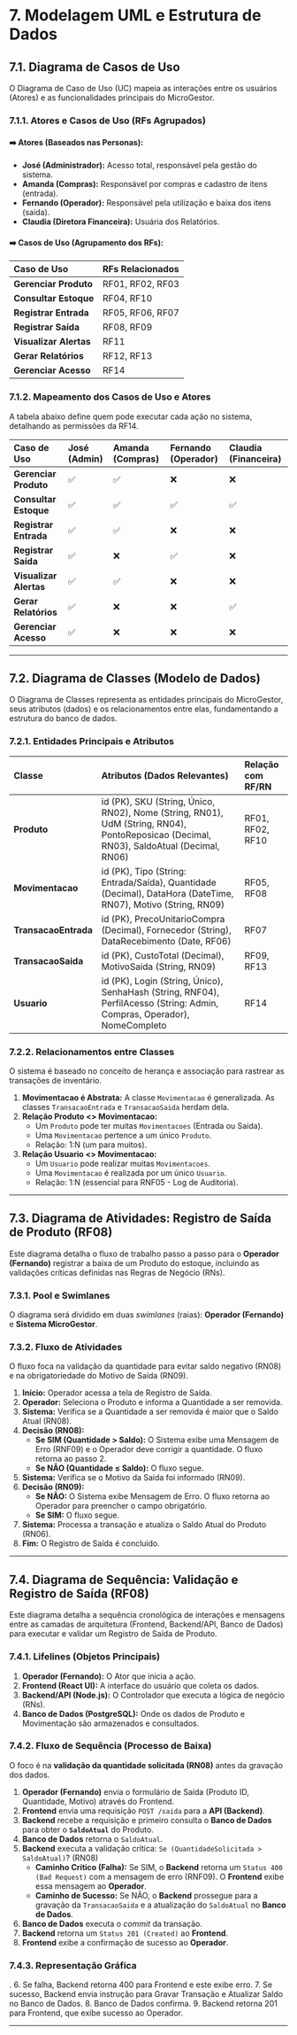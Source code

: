 # 7. Modelagem UML e Estrutura de Dados

## 7.1. Diagrama de Casos de Uso

O Diagrama de Caso de Uso (UC) mapeia as interações entre os usuários (Atores) e as funcionalidades principais do MicroGestor.

### 7.1.1. Atores e Casos de Uso (RFs Agrupados)

#### ➡️ Atores (Baseados nas Personas):

* **José (Administrador):** Acesso total, responsável pela gestão do sistema.
* **Amanda (Compras):** Responsável por compras e cadastro de itens (entrada).
* **Fernando (Operador):** Responsável pela utilização e baixa dos itens (saída).
* **Claudia (Diretora Financeira):** Usuária dos Relatórios.

#### ➡️ Casos de Uso (Agrupamento dos RFs):

| Caso de Uso | RFs Relacionados |
| :--- | :--- |
| **Gerenciar Produto** | RF01, RF02, RF03 |
| **Consultar Estoque** | RF04, RF10 |
| **Registrar Entrada** | RF05, RF06, RF07 |
| **Registrar Saída** | RF08, RF09 |
| **Visualizar Alertas** | RF11 |
| **Gerar Relatórios** | RF12, RF13 |
| **Gerenciar Acesso** | RF14 |

### 7.1.2. Mapeamento dos Casos de Uso e Atores

A tabela abaixo define quem pode executar cada ação no sistema, detalhando as permissões da RF14.

| Caso de Uso | José (Admin) | Amanda (Compras) | Fernando (Operador) | Claudia (Financeira) |
| :--- | :--- | :--- | :--- | :--- |
| **Gerenciar Produto** | ✅ | ✅ | ❌ | ❌ |
| **Consultar Estoque** | ✅ | ✅ | ✅ | ✅ |
| **Registrar Entrada** | ✅ | ✅ | ❌ | ❌ |
| **Registrar Saída** | ✅ | ❌ | ✅ | ❌ |
| **Visualizar Alertas** | ✅ | ✅ | ❌ | ❌ |
| **Gerar Relatórios** | ✅ | ❌ | ❌ | ✅ |
| **Gerenciar Acesso** | ✅ | ❌ | ❌ | ❌ |

---



## 7.2. Diagrama de Classes (Modelo de Dados)

O Diagrama de Classes representa as entidades principais do MicroGestor, seus atributos (dados) e os relacionamentos entre elas, fundamentando a estrutura do banco de dados.

### 7.2.1. Entidades Principais e Atributos

| Classe | Atributos (Dados Relevantes) | Relação com RF/RN |
| :--- | :--- | :--- |
| **Produto** | id (PK), SKU (String, Único, RN02), Nome (String, RN01), UdM (String, RN04), PontoReposicao (Decimal, RN03), SaldoAtual (Decimal, RN06) | RF01, RF02, RF10 |
| **Movimentacao** | id (PK), Tipo (String: Entrada/Saída), Quantidade (Decimal), DataHora (DateTime, RN07), Motivo (String, RN09) | RF05, RF08 |
| **TransacaoEntrada** | id (PK), PrecoUnitarioCompra (Decimal), Fornecedor (String), DataRecebimento (Date, RF06) | RF07 |
| **TransacaoSaida** | id (PK), CustoTotal (Decimal), MotivoSaida (String, RN09) | RF09, RF13 |
| **Usuario** | id (PK), Login (String, Único), SenhaHash (String, RNF04), PerfilAcesso (String: Admin, Compras, Operador), NomeCompleto | RF14 |

### 7.2.2. Relacionamentos entre Classes

O sistema é baseado no conceito de herança e associação para rastrear as transações de inventário.

1.  **Movimentacao é Abstrata:** A classe `Movimentacao` é generalizada. As classes `TransacaoEntrada` e `TransacaoSaida` herdam dela.
2.  **Relação Produto <> Movimentacao:**
    * Um `Produto` pode ter muitas `Movimentacoes` (Entrada ou Saída).
    * Uma `Movimentacao` pertence a um único `Produto`.
    * Relação: 1:N (um para muitos).
3.  **Relação Usuario <> Movimentacao:**
    * Um `Usuario` pode realizar muitas `Movimentacoes`.
    * Uma `Movimentacao` é realizada por um único `Usuario`.
    * Relação: 1:N (essencial para RNF05 - Log de Auditoria).

---



## 7.3. Diagrama de Atividades: Registro de Saída de Produto (RF08)

Este diagrama detalha o fluxo de trabalho passo a passo para o **Operador (Fernando)** registrar a baixa de um Produto do estoque, incluindo as validações críticas definidas nas Regras de Negócio (RNs).

### 7.3.1. Pool e Swimlanes

O diagrama será dividido em duas *swimlanes* (raias): **Operador (Fernando)** e **Sistema MicroGestor**.

### 7.3.2. Fluxo de Atividades

O fluxo foca na validação da quantidade para evitar saldo negativo (RN08) e na obrigatoriedade do Motivo de Saída (RN09).

1.  **Início:** Operador acessa a tela de Registro de Saída.
2.  **Operador:** Seleciona o Produto e informa a Quantidade a ser removida.
3.  **Sistema:** Verifica se a Quantidade a ser removida é maior que o Saldo Atual (RN08).
4.  **Decisão (RN08):**
    * **Se SIM (Quantidade > Saldo):** O Sistema exibe uma Mensagem de Erro (RNF09) e o Operador deve corrigir a quantidade. O fluxo retorna ao passo 2.
    * **Se NÃO (Quantidade ≤ Saldo):** O fluxo segue.
5.  **Sistema:** Verifica se o Motivo da Saída foi informado (RN09).
6.  **Decisão (RN09):**
    * **Se NÃO:** O Sistema exibe Mensagem de Erro. O fluxo retorna ao Operador para preencher o campo obrigatório.
    * **Se SIM:** O fluxo segue.
7.  **Sistema:** Processa a transação e atualiza o Saldo Atual do Produto (RN06).
8.  **Fim:** O Registro de Saída é concluído.

---



## 7.4. Diagrama de Sequência: Validação e Registro de Saída (RF08)

Este diagrama detalha a sequência cronológica de interações e mensagens entre as camadas de arquitetura (Frontend, Backend/API, Banco de Dados) para executar e validar um Registro de Saída de Produto.

### 7.4.1. Lifelines (Objetos Principais)

1.  **Operador (Fernando):** O Ator que inicia a ação.
2.  **Frontend (React UI):** A interface do usuário que coleta os dados.
3.  **Backend/API (Node.js):** O Controlador que executa a lógica de negócio (RNs).
4.  **Banco de Dados (PostgreSQL):** Onde os dados de Produto e Movimentação são armazenados e consultados.

### 7.4.2. Fluxo de Sequência (Processo de Baixa)

O foco é na **validação da quantidade solicitada (RN08)** antes da gravação dos dados.

1.  **Operador (Fernando)** envia o formulário de Saída (Produto ID, Quantidade, Motivo) através do Frontend.
2.  **Frontend** envia uma requisição `POST /saida` para a **API (Backend)**.
3.  **Backend** recebe a requisição e primeiro consulta o **Banco de Dados** para obter o **`SaldoAtual`** do Produto.
4.  **Banco de Dados** retorna o `SaldoAtual`.
5.  **Backend** executa a validação crítica: `Se (QuantidadeSolicitada > SaldoAtual)`? (RN08)
    * **Caminho Crítico (Falha):** Se SIM, o **Backend** retorna um `Status 400 (Bad Request)` com a mensagem de erro (RNF09). O **Frontend** exibe essa mensagem ao **Operador**.
    * **Caminho de Sucesso:** Se NÃO, o **Backend** prossegue para a gravação da `TransacaoSaida` e a atualização do `SaldoAtual` no **Banco de Dados**.
6.  **Banco de Dados** executa o *commit* da transação.
7.  **Backend** retorna um `Status 201 (Created)` ao **Frontend**.
8.  **Frontend** exibe a confirmação de sucesso ao **Operador**.

### 7.4.3. Representação Gráfica

. 6. Se falha, Backend retorna 400 para Frontend e este exibe erro. 7. Se sucesso, Backend envia instrução para Gravar Transação e Atualizar Saldo no Banco de Dados. 8. Banco de Dados confirma. 9. Backend retorna 201 para Frontend, que exibe sucesso ao Operador.

---